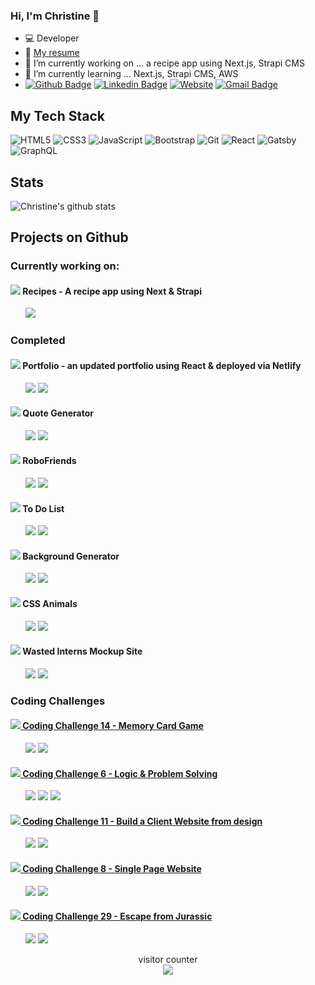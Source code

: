 ### Hi, I'm Christine 👋

- 💻 Developer
- 📝 [My resume](https://www.christinetrant.com/files/Christine_Trant_CV_2023.pdf)
- 🔭 I’m currently working on ... a recipe app using Next.js, Strapi CMS
- 🌱 I’m currently learning ... Next.js, Strapi CMS, AWS
- [![Github Badge](https://img.shields.io/badge/-Github-%23181717?style=plastic-square&logo=github)](https://github.com/christinetrant)
  [![Linkedin Badge](https://img.shields.io/badge/-LinkedIn-blue?style=plastic-square&logo=Linkedin&logoColor=white&link=https://www.linkedin.com/in/christinetrant/)](https://www.linkedin.com/in/christinetrant/)
  [![Website](https://img.shields.io/website?color=0ab9e6&style=plastic-square&up_message=christinetrant.com&url=https%3A%2F%2Fchristinetrant.com)](https://christinetrant.com)
  [![Gmail Badge](https://img.shields.io/badge/-gmail-c14438?style=plastic-square&logo=Gmail&logoColor=white&link=mailto:christinetrant@gmail.com)](mailto:christinetrant@gmail.com)

## My Tech Stack

<!-- https://github.com/Ileriayo/markdown-badges -->

![HTML5](https://img.shields.io/badge/html5%20-%23E34F26.svg?&style=for-the-badge&logo=html5&logoColor=white)
![CSS3](https://img.shields.io/badge/css3%20-%231572B6.svg?&style=for-the-badge&logo=css3&logoColor=white)
![JavaScript](https://img.shields.io/badge/javascript%20-%23323330.svg?&style=for-the-badge&logo=javascript&logoColor=%23F7DF1E)
![Bootstrap](https://img.shields.io/badge/bootstrap%20-%23563D7C.svg?&style=for-the-badge&logo=bootstrap&logoColor=white)
![Git](https://img.shields.io/badge/git%20-%23F05033.svg?&style=for-the-badge&logo=git&logoColor=white)
![React](https://img.shields.io/badge/react%20-%2320232a.svg?&style=for-the-badge&logo=react&logoColor=%2361DAFB)
![Gatsby](https://img.shields.io/badge/Gatsby-%23663399.svg?style=for-the-badge&logo=gatsby&logoColor=white)
![GraphQL](https://img.shields.io/badge/-GraphQL-E10098?style=for-the-badge&logo=graphql&logoColor=white)

<!-- ![VS Code](https://img.shields.io/badge/-VSCode-%23007ACC?style=plastic-square&logo=visual-studio-code) -->
<!-- <img src="https://img.shields.io/badge/express.js%20-%23404d59.svg?&style=for-the-badge"/> -->
<!-- <img src="https://img.shields.io/badge/node.js%20-%2343853D.svg?&style=for-the-badge&logo=node.js&logoColor=white"/> -->

## Stats

![Christine's github stats](https://github-readme-stats.vercel.app/api?username=christinetrant&show_icons=true&theme=radical)

## Projects on Github

### Currently working on:

<!-- #### <img src="https://img.icons8.com/ios/16/FFFFFF/brain.png"/> Smartbrain - A face detection app

&nbsp;&nbsp;&nbsp;&nbsp;&nbsp;&nbsp;[<img src="https://img.shields.io/badge/github-repo-blue"/>](https://github.com/christinetrant/smartbrain)
[<img src="https://img.shields.io/badge/github-demo-blueviolet"/>](https://z2m-smart-brain.herokuapp.com/)

#### <img src="https://img.icons8.com/ios/16/FFFFFF/open-pokeball.png"/> Pokemon

&nbsp;&nbsp;&nbsp;&nbsp;&nbsp;&nbsp;[<img src="https://img.shields.io/badge/github-repo-blue"/>](https://github.com/christinetrant/pokemon)
[<img src="https://img.shields.io/badge/github-demo-blueviolet"/>](https://christinetrant.github.io/pokemon/) -->

#### <img src="https://img.icons8.com/ios/16/FFFFFF/dining-room.png"/> Recipes - A recipe app using Next & Strapi

&nbsp;&nbsp;&nbsp;&nbsp;&nbsp;&nbsp;[<img src="https://img.shields.io/badge/github-repo-blue"/>](https://github.com/christinetrant/strapi-recipes)
<!-- [<img src="https://img.shields.io/badge/github-demo-blueviolet"/>](https://z2m-smart-brain.herokuapp.com/) -->


### Completed

#### <img src="https://img.icons8.com/ios/16/FFFFFF/resume.png"/> Portfolio - an updated portfolio using React & deployed via Netlify

&nbsp;&nbsp;&nbsp;&nbsp;&nbsp;&nbsp;[<img src="https://img.shields.io/badge/github-repo-blue"/>](https://github.com/christinetrant/react-portfolio)
[<img src="https://img.shields.io/badge/website-live-brightgreen"/>](https://christinetrant.com/)

<!-- #### <img src="https://img.icons8.com/windows/16/FFFFFF/paint-palette.png"/> My Portfolio

&nbsp;&nbsp;&nbsp;&nbsp;&nbsp;&nbsp;[<img src="https://img.shields.io/badge/github-repo-blue"/>](https://github.com/christinetrant/portfolio)
[<img src="https://img.shields.io/badge/website-live-brightgreen"/>](https://christinetrant.com/) -->

<!-- #### <img src="https://img.icons8.com/windows/16/FFFFFF/boxing.png"/> Female Boxing Coach

&nbsp;&nbsp;&nbsp;&nbsp;&nbsp;&nbsp;[<img src="https://img.shields.io/badge/github-repo-blue"/>](https://github.com/christinetrant/ana)
[<img src="https://img.shields.io/badge/website-live-brightgreen"/>](https://femaleboxingcoach.com/) -->

#### <img src="https://img.icons8.com/windows/16/FFFFFF/quote-left.png"/> Quote Generator

&nbsp;&nbsp;&nbsp;&nbsp;&nbsp;&nbsp;[<img src="https://img.shields.io/badge/github-repo-blue"/>](https://github.com/christinetrant/quoteGenerator)
[<img src="https://img.shields.io/badge/github-demo-blueviolet"/>](https://christinetrant.github.io/quoteGenerator/)

#### <img src="https://img.icons8.com/windows/16/FFFFFF/bot.png"/> RoboFriends

&nbsp;&nbsp;&nbsp;&nbsp;&nbsp;&nbsp;[<img src="https://img.shields.io/badge/github-repo-blue"/>](https://github.com/christinetrant/robofriends)
[<img src="https://img.shields.io/badge/github-demo-blueviolet"/>](https://christinetrant.github.io/robofriends/)

#### <img src="https://img.icons8.com/windows/16/FFFFFF/todo-list.png"/> To Do List

&nbsp;&nbsp;&nbsp;&nbsp;&nbsp;&nbsp;[<img src="https://img.shields.io/badge/github-repo-blue"/>](https://github.com/christinetrant/ToDoList)
[<img src="https://img.shields.io/badge/github-demo-blueviolet"/>](https://christinetrant.github.io/ToDoList/)

#### <img src="https://img.icons8.com/windows/16/FFFFFF/opacity.png"/> Background Generator

&nbsp;&nbsp;&nbsp;&nbsp;&nbsp;&nbsp;[<img src="https://img.shields.io/badge/github-repo-blue"/>](https://github.com/christinetrant/Background-Generator)
[<img src="https://img.shields.io/badge/github-demo-blueviolet"/>](https://christinetrant.github.io/Background-Generator/)

#### <img src="https://img.icons8.com/windows/16/FFFFFF/cat-head.png"/> CSS Animals

&nbsp;&nbsp;&nbsp;&nbsp;&nbsp;&nbsp;[<img src="https://img.shields.io/badge/github-repo-blue"/>](https://github.com/christinetrant/CSSAnimals)
[<img src="https://img.shields.io/badge/github-demo-blueviolet"/>](https://christinetrant.github.io/CSSAnimals/)

#### <img src="https://img.icons8.com/windows/16/FFFFFF/light.png"/> Wasted Interns Mockup Site

&nbsp;&nbsp;&nbsp;&nbsp;&nbsp;&nbsp;[<img src="https://img.shields.io/badge/github-repo-blue"/>](https://github.com/christinetrant/wastedinterns)
[<img src="https://img.shields.io/badge/github-demo-blueviolet"/>](https://christinetrant.github.io/wastedinterns/)

### Coding Challenges

#### [<img src="https://img.icons8.com/windows/16/FFFFFF/red-yellow-cards.png"/> Coding Challenge 14 - Memory Card Game](https://github.com/zero-to-mastery/coding_challenge-14)

&nbsp;&nbsp;&nbsp;&nbsp;&nbsp;&nbsp;[<img src="https://img.shields.io/badge/github-repo-blue"/>](https://github.com/christinetrant/z2mChallenge14-MemoryGame)
[<img src="https://img.shields.io/badge/github-demo-blueviolet"/>](https://christinetrant.github.io/z2mChallenge14-MemoryGame/)

#### [<img src="https://img.icons8.com/windows/16/FFFFFF/more-than-2.png"/> Coding Challenge 6 - Logic & Problem Solving](https://github.com/zero-to-mastery/Coding_Challenge-6)

&nbsp;&nbsp;&nbsp;&nbsp;&nbsp;&nbsp;[<img src="https://img.shields.io/badge/github-repo-blue"/>](https://github.com/christinetrant/Coding_Challenge-6)
[<img src="https://img.shields.io/badge/github-demo-blueviolet"/>](https://christinetrant.github.io/Coding_Challenge-6/)
[<img src="https://img.shields.io/badge/npm-package-orange"/>](https://www.npmjs.com/package/colorconverter-z2m)

#### [<img src="https://img.icons8.com/windows/16/FFFFFF/design.png"/> Coding Challenge 11 - Build a Client Website from design](https://github.com/zero-to-mastery/coding_challenge-11)

&nbsp;&nbsp;&nbsp;&nbsp;&nbsp;&nbsp;[<img src="https://img.shields.io/badge/github-repo-blue"/>](https://github.com/christinetrant/coding_challenge-11)
[<img src="https://img.shields.io/badge/github-demo-blueviolet"/>](https://christinetrant.github.io/coding_challenge-11/)

#### [<img src="https://img.icons8.com/windows/16/FFFFFF/doughnut.png"/> Coding Challenge 8 - Single Page Website](https://github.com/zero-to-mastery/Coding_Challenge-8)

&nbsp;&nbsp;&nbsp;&nbsp;&nbsp;&nbsp;[<img src="https://img.shields.io/badge/github-repo-blue"/>](https://github.com/christinetrant/BootstrapLandingPage)
[<img src="https://img.shields.io/badge/github-demo-blueviolet"/>](https://christinetrant.github.io/BootstrapLandingPage/)

#### [<img src="https://img.icons8.com/windows/16/FFFFFF/kawaii-dinosaur--v3.png"/> Coding Challenge 29 - Escape from Jurassic](https://github.com/zero-to-mastery/coding_challenge-29)

&nbsp;&nbsp;&nbsp;&nbsp;&nbsp;&nbsp;[<img src="https://img.shields.io/badge/github-repo-blue"/>](https://github.com/christinetrant/coding_challenge-29)
[<img src="https://img.shields.io/badge/github-demo-blueviolet"/>](https://christinetrant.github.io/coding_challenge-29/)

<p align="center"> 
  visitor counter<br>
  <img src="https://profile-counter.glitch.me/christinetrant/count.svg" />
</p>

<!--
**christinetrant/christinetrant** is a ✨ _special_ ✨ repository because its `README.md` (this file) appears on your GitHub profile.
-->
